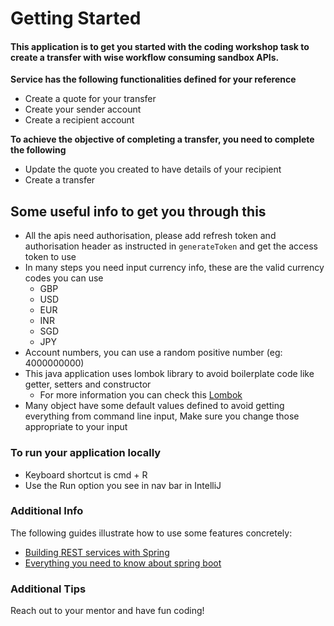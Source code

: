 # Getting Started

#### This application is to get you started with the coding workshop task to create a transfer with wise workflow consuming sandbox APIs.

**Service has the following functionalities defined for your reference**
* Create a quote for your transfer
* Create your sender account
* Create a recipient account

**To achieve the objective of completing a transfer, you need to complete the following**

* Update the quote you created to have details of your recipient
* Create a transfer

## Some useful info to get you through this
- All the apis need authorisation, please add refresh token and authorisation header as instructed in `generateToken` and get the access token to use
- In many steps you need input currency info, these are the valid currency codes you can use
  - GBP
  - USD
  - EUR
  - INR
  - SGD
  - JPY
- Account numbers, you can use a random positive number (eg: 4000000000)
- This java application uses lombok library to avoid boilerplate code like getter, setters and constructor
  - For more information you can check this [Lombok](https://www.baeldung.com/intro-to-project-lombok)
- Many object have some default values defined to avoid getting everything from command line input, Make sure you change those appropriate to your input

### To run your application locally
- Keyboard shortcut is cmd + R
- Use the Run option you see in nav bar in IntelliJ

### Additional Info
The following guides illustrate how to use some features concretely:

* [Building REST services with Spring](https://spring.io/guides/tutorials/rest/)
* [Everything you need to know about spring boot](https://www.baeldung.com/spring-tutorial)

### Additional Tips
Reach out to your mentor and have fun coding!

